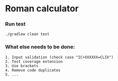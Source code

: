 # Roman calculator

### Run test

```sh
./gradlew clean test
```

### What else needs to be done:

    1. Input validation (check case "IC+XXXXXX=CLIX")
    2. Test coverage extension
    3. Use brackets
    4. Remove code duplicates
    5. ...